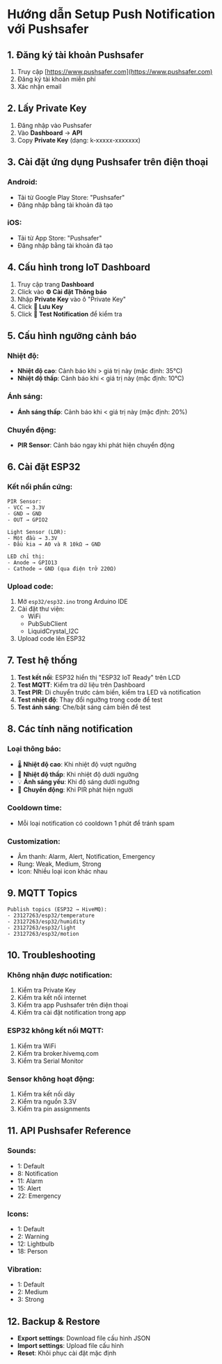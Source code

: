 # Hướng dẫn Setup Push Notification với Pushsafer

## 1. Đăng ký tài khoản Pushsafer

1. Truy cập [https://www.pushsafer.com](https://www.pushsafer.com)
2. Đăng ký tài khoản miễn phí
3. Xác nhận email

## 2. Lấy Private Key

1. Đăng nhập vào Pushsafer
2. Vào **Dashboard** → **API**
3. Copy **Private Key** (dạng: k-xxxxx-xxxxxxx)

## 3. Cài đặt ứng dụng Pushsafer trên điện thoại

### Android:
- Tải từ Google Play Store: "Pushsafer"
- Đăng nhập bằng tài khoản đã tạo

### iOS:
- Tải từ App Store: "Pushsafer"
- Đăng nhập bằng tài khoản đã tạo

## 4. Cấu hình trong IoT Dashboard

1. Truy cập trang **Dashboard**
2. Click vào **⚙️ Cài đặt Thông báo**
3. Nhập **Private Key** vào ô "Private Key"
4. Click **💾 Lưu Key**
5. Click **🔔 Test Notification** để kiểm tra

## 5. Cấu hình ngưỡng cảnh báo

### Nhiệt độ:
- **Nhiệt độ cao**: Cảnh báo khi > giá trị này (mặc định: 35°C)
- **Nhiệt độ thấp**: Cảnh báo khi < giá trị này (mặc định: 10°C)

### Ánh sáng:
- **Ánh sáng thấp**: Cảnh báo khi < giá trị này (mặc định: 20%)

### Chuyển động:
- **PIR Sensor**: Cảnh báo ngay khi phát hiện chuyển động

## 6. Cài đặt ESP32

### Kết nối phần cứng:
```
PIR Sensor:
- VCC → 3.3V
- GND → GND  
- OUT → GPIO2

Light Sensor (LDR):
- Một đầu → 3.3V
- Đầu kia → A0 và R 10kΩ → GND

LED chỉ thị:
- Anode → GPIO13
- Cathode → GND (qua điện trở 220Ω)
```

### Upload code:
1. Mở `esp32/esp32.ino` trong Arduino IDE
2. Cài đặt thư viện:
   - WiFi
   - PubSubClient
   - LiquidCrystal_I2C
3. Upload code lên ESP32

## 7. Test hệ thống

1. **Test kết nối**: ESP32 hiển thị "ESP32 IoT Ready" trên LCD
2. **Test MQTT**: Kiểm tra dữ liệu trên Dashboard
3. **Test PIR**: Di chuyển trước cảm biến, kiểm tra LED và notification
4. **Test nhiệt độ**: Thay đổi ngưỡng trong code để test
5. **Test ánh sáng**: Che/bật sáng cảm biến để test

## 8. Các tính năng notification

### Loại thông báo:
- 🌡️ **Nhiệt độ cao**: Khi nhiệt độ vượt ngưỡng
- 🧊 **Nhiệt độ thấp**: Khi nhiệt độ dưới ngưỡng  
- 💡 **Ánh sáng yếu**: Khi độ sáng dưới ngưỡng
- 🚨 **Chuyển động**: Khi PIR phát hiện người

### Cooldown time:
- Mỗi loại notification có cooldown 1 phút để tránh spam

### Customization:
- Âm thanh: Alarm, Alert, Notification, Emergency
- Rung: Weak, Medium, Strong
- Icon: Nhiều loại icon khác nhau

## 9. MQTT Topics

```
Publish topics (ESP32 → HiveMQ):
- 23127263/esp32/temperature
- 23127263/esp32/humidity  
- 23127263/esp32/light
- 23127263/esp32/motion
```

## 10. Troubleshooting

### Không nhận được notification:
1. Kiểm tra Private Key
2. Kiểm tra kết nối internet
3. Kiểm tra app Pushsafer trên điện thoại
4. Kiểm tra cài đặt notification trong app

### ESP32 không kết nối MQTT:
1. Kiểm tra WiFi
2. Kiểm tra broker.hivemq.com
3. Kiểm tra Serial Monitor

### Sensor không hoạt động:
1. Kiểm tra kết nối dây
2. Kiểm tra nguồn 3.3V
3. Kiểm tra pin assignments

## 11. API Pushsafer Reference

### Sounds:
- 1: Default
- 8: Notification  
- 11: Alarm
- 15: Alert
- 22: Emergency

### Icons:
- 1: Default
- 2: Warning
- 12: Lightbulb
- 18: Person

### Vibration:
- 1: Default
- 2: Medium
- 3: Strong

## 12. Backup & Restore

- **Export settings**: Download file cấu hình JSON
- **Import settings**: Upload file cấu hình  
- **Reset**: Khôi phục cài đặt mặc định
